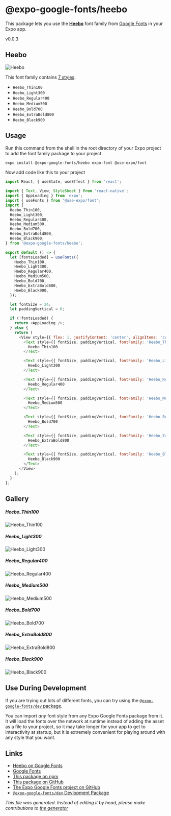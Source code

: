 # @expo-google-fonts/heebo

This package lets you use the [**Heebo**](https://fonts.google.com/specimen/Heebo) font family from [Google Fonts](https://fonts.google.com/) in your Expo app.

v0.0.3

## Heebo

![Heebo](./font-family.png)

This font family contains [7 styles](#gallery).

- `Heebo_Thin100`
- `Heebo_Light300`
- `Heebo_Regular400`
- `Heebo_Medium500`
- `Heebo_Bold700`
- `Heebo_ExtraBold800`
- `Heebo_Black900`

## Usage

Run this command from the shell in the root directory of your Expo project to add the font family package to your project
```sh
expo install @expo-google-fonts/heebo expo-font @use-expo/font
```

Now add code like this to your project
```js
import React, { useState, useEffect } from 'react';

import { Text, View, StyleSheet } from 'react-native';
import { AppLoading } from 'expo';
import { useFonts } from '@use-expo/font';
import {
  Heebo_Thin100,
  Heebo_Light300,
  Heebo_Regular400,
  Heebo_Medium500,
  Heebo_Bold700,
  Heebo_ExtraBold800,
  Heebo_Black900,
} from '@expo-google-fonts/heebo';

export default () => {
  let [fontsLoaded] = useFonts({
    Heebo_Thin100,
    Heebo_Light300,
    Heebo_Regular400,
    Heebo_Medium500,
    Heebo_Bold700,
    Heebo_ExtraBold800,
    Heebo_Black900,
  });

  let fontSize = 24;
  let paddingVertical = 6;

  if (!fontsLoaded) {
    return <AppLoading />;
  } else {
    return (
      <View style={{ flex: 1, justifyContent: 'center', alignItems: 'center' }}>
        <Text style={{ fontSize, paddingVertical, fontFamily: 'Heebo_Thin100' }}>
          Heebo_Thin100
        </Text>

        <Text style={{ fontSize, paddingVertical, fontFamily: 'Heebo_Light300' }}>
          Heebo_Light300
        </Text>

        <Text style={{ fontSize, paddingVertical, fontFamily: 'Heebo_Regular400' }}>
          Heebo_Regular400
        </Text>

        <Text style={{ fontSize, paddingVertical, fontFamily: 'Heebo_Medium500' }}>
          Heebo_Medium500
        </Text>

        <Text style={{ fontSize, paddingVertical, fontFamily: 'Heebo_Bold700' }}>
          Heebo_Bold700
        </Text>

        <Text style={{ fontSize, paddingVertical, fontFamily: 'Heebo_ExtraBold800' }}>
          Heebo_ExtraBold800
        </Text>

        <Text style={{ fontSize, paddingVertical, fontFamily: 'Heebo_Black900' }}>
          Heebo_Black900
        </Text>
      </View>
    );
  }
};

```

## Gallery

##### Heebo_Thin100
![Heebo_Thin100](./2f2d859884539805a307db5a1953174f56bbb1e6903e915be95fe2a03d9ccacf.ttf.png)

##### Heebo_Light300
![Heebo_Light300](./eca72d49e0e063205daeaedb86fcdfc0cc36c5aaeb2d564ace316302e6ae62d9.ttf.png)

##### Heebo_Regular400
![Heebo_Regular400](./afb3fdd559b309c81c88a054148d94587299a397f1e8a3798cfb7cc2d485369c.ttf.png)

##### Heebo_Medium500
![Heebo_Medium500](./6655017f4c44bf09c5f66243feddb0c2cc8654284f24057da878243794d13286.ttf.png)

##### Heebo_Bold700
![Heebo_Bold700](./61bb78902136df2bcd0ef85590cbe95a59a3d85b975e0778906df1211029bd34.ttf.png)

##### Heebo_ExtraBold800
![Heebo_ExtraBold800](./c1324f3250d2f9405f19d63450423cd5a8a8cf6c6b7129e3afda9592f69c2df4.ttf.png)

##### Heebo_Black900
![Heebo_Black900](./500b1881e185310128c33157aa1484b2a52573bfe32f11d60065e0deffe8471c.ttf.png)


## Use During Development

If you are trying out lots of different fonts, you can try using the [`@expo-google-fonts/dev` package](https://github.com/expo/google-fonts/tree/master/font-packages/dev#readme).

You can import *any* font style from any Expo Google Fonts package from it. It will load the fonts
over the network at runtime instead of adding the asset as a file to your project, so it may take longer
for your app to get to interactivity at startup, but it is extremely convenient
for playing around with any style that you want.

## Links

- [Heebo on Google Fonts](https://fonts.google.com/specimen/Heebo)
- [Google Fonts](https://fonts.google.com/)
- [This package on npm](https://www.npmjs.com/package/@expo-google-fonts/heebo)
- [This package on GitHub](https://github.com/expo/google-fonts/tree/master/font-packages/heebo)
- [The Expo Google Fonts project on GitHub](https://github.com/expo/google-fonts)
- [`@expo-google-fonts/dev` Devlopment Package](https://github.com/expo/google-fonts/tree/master/font-packages/dev)


*This file was generated. Instead of editing it by head, please make contributions to [the generator](https://github.com/expo/google-fonts/tree/master/packages/generator)*
